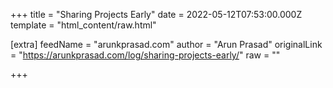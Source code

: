
+++
title = "Sharing Projects Early"
date = 2022-05-12T07:53:00.000Z
template = "html_content/raw.html"

[extra]
feedName = "arunkprasad.com"
author = "Arun Prasad"
originalLink = "https://arunkprasad.com/log/sharing-projects-early/"
raw = ""

+++

